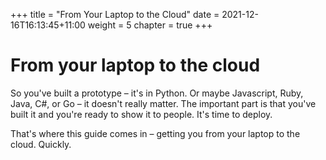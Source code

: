 +++
title = "From Your Laptop to the Cloud"
date = 2021-12-16T16:13:45+11:00
weight = 5
chapter = true
+++

# From your laptop to the cloud

So you've built a prototype – it's in Python. Or maybe Javascript, Ruby, Java, C#, or Go – it doesn't really matter. The important part is that you've built it and you're ready to show it to people. It's time to deploy.

That's where this guide comes in – getting you from your laptop to the cloud. Quickly.
